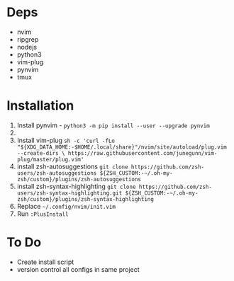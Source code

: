 # Deps
* nvim
* ripgrep
* nodejs
* python3
* vim-plug
* pynvim
* tmux

# Installation
1. Install pynvim - `python3 -m pip install --user --upgrade pynvim`
2. 
3. Install vim-plug `sh -c 'curl -fLo "${XDG_DATA_HOME:-$HOME/.local/share}"/nvim/site/autoload/plug.vim --create-dirs \
       https://raw.githubusercontent.com/junegunn/vim-plug/master/plug.vim'`
4. install zsh-autosuggestions `git clone https://github.com/zsh-users/zsh-autosuggestions ${ZSH_CUSTOM:-~/.oh-my-zsh/custom}/plugins/zsh-autosuggestions`
5. install zsh-syntax-highlighting `git clone https://github.com/zsh-users/zsh-syntax-highlighting.git ${ZSH_CUSTOM:-~/.oh-my-zsh/custom}/plugins/zsh-syntax-highlighting`
6. Replace `~/.config/nvim/init.vim`
7. Run `:PlusInstall`

# To Do
* Create install script
* version control all configs in same project
